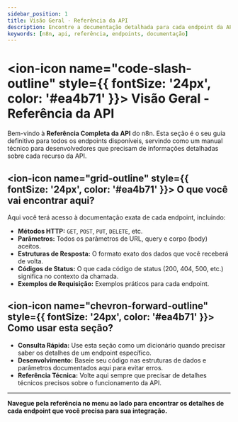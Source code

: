 ```yaml
---
sidebar_position: 1
title: Visão Geral - Referência da API
description: Encontre a documentação detalhada para cada endpoint da API REST do n8n.
keywords: [n8n, api, referência, endpoints, documentação]
---
```


# <ion-icon name="code-slash-outline" style={{ fontSize: '24px', color: '#ea4b71' }}></ion-icon> Visão Geral - Referência da API

Bem-vindo à **Referência Completa da API** do n8n. Esta seção é o seu guia definitivo para todos os endpoints disponíveis, servindo como um manual técnico para desenvolvedores que precisam de informações detalhadas sobre cada recurso da API.

## <ion-icon name="grid-outline" style={{ fontSize: '24px', color: '#ea4b71' }}></ion-icon> O que você vai encontrar aqui?

Aqui você terá acesso à documentação exata de cada endpoint, incluindo:

- **Métodos HTTP:** `GET`, `POST`, `PUT`, `DELETE`, etc.
- **Parâmetros:** Todos os parâmetros de URL, query e corpo (body) aceitos.
- **Estruturas de Resposta:** O formato exato dos dados que você receberá de volta.
- **Códigos de Status:** O que cada código de status (200, 404, 500, etc.) significa no contexto da chamada.
- **Exemplos de Requisição:** Exemplos práticos para cada endpoint.

## <ion-icon name="chevron-forward-outline" style={{ fontSize: '24px', color: '#ea4b71' }}></ion-icon> Como usar esta seção?

- **Consulta Rápida:** Use esta seção como um dicionário quando precisar saber os detalhes de um endpoint específico.
- **Desenvolvimento:** Baseie seu código nas estruturas de dados e parâmetros documentados aqui para evitar erros.
- **Referência Técnica:** Volte aqui sempre que precisar de detalhes técnicos precisos sobre o funcionamento da API.

---

**Navegue pela referência no menu ao lado para encontrar os detalhes de cada endpoint que você precisa para sua integração.**
